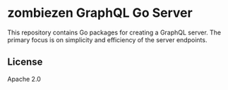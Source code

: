 # zombiezen GraphQL Go Server

This repository contains Go packages for creating a GraphQL server. The
primary focus is on simplicity and efficiency of the server endpoints.

## License

Apache 2.0

